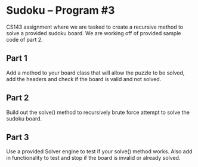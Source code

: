 # Sudoku – Program \#3
CS143 assignment where we are tasked to create a recursive method to solve a provided sudoku board.  We are working off of provided sample code of part 2.
## Part 1
Add a method to your board class that will allow the puzzle to be solved, add the headers and check if the board is valid and not solved.
## Part 2
Build out the solve() method to recursively brute force attempt to solve the sudoku board.
## Part 3
Use a provided Solver engine to test if your solve() method works.  Also add in functionality to test and stop if the board is invalid or already solved.
